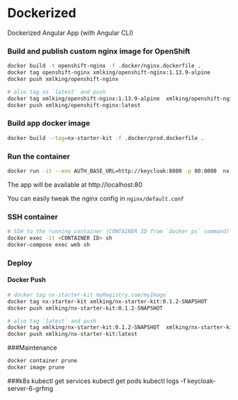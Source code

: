 Dockerized
==========

Dockerized Angular App (with Angular CLI)

### Build and publish custom nginx image for OpenShift
```bash
docker build -t openshift-nginx -f .docker/nginx.dockerfile .
docker tag openshift-nginx xmlking/openshift-nginx:1.13.9-alpine
docker push xmlking/openshift-nginx

# also tag as `latest` and push
docker tag xmlking/openshift-nginx:1.13.9-alpine  xmlking/openshift-nginx:latest
docker push xmlking/openshift-nginx:latest
```

### Build app docker image
```bash
docker build --tag=nx-starter-kit -f .docker/prod.dockerfile . 
```

### Run the container
```bash
docker run -it --env AUTH_BASE_URL=http://keycloak:8080 -p 80:8080  nx-starter-kit
```

The app will be available at http://localhost:80

You can easily tweak the nginx config in ```nginx/default.conf```

### SSH container
```bash
# SSH to the running container (CONTAINER ID from `docker ps` command)
docker exec -it <CONTAINER ID> sh
docker-compose exec web sh
```

### Deploy

#### Docker Push
```bash 
# docker tag nx-starter-kit myRegistry.com/myImage`
docker tag nx-starter-kit xmlking/nx-starter-kit:0.1.2-SNAPSHOT
docker push xmlking/nx-starter-kit:0.1.2-SNAPSHOT

# also tag `latest` and push
docker tag xmlking/nx-starter-kit:0.1.2-SNAPSHOT  xmlking/nx-starter-kit:latest
docker push xmlking/nx-starter-kit:latest
```

###Maintenance
```bash
docker container prune
docker image prune
```

###k8s
kubectl get services
kubectl get pods
kubectl logs -f  keycloak-server-6-grfmg
